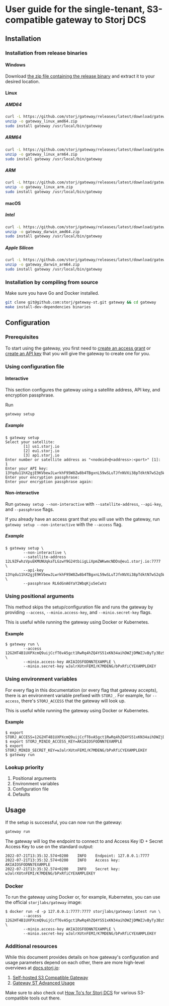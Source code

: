 User guide for the single-tenant, S3-compatible gateway to Storj DCS
====================================================================

## Installation

### Installation from release binaries

#### Windows

Download [the zip file containing the release
binary](https://github.com/storj/gateway/releases/download/latest/gateway_windows_amd64.exe.zip)
and extract it to your desired location.

#### Linux

##### AMD64

```sh
curl -L https://github.com/storj/gateway/releases/latest/download/gateway_linux_amd64.zip -o gateway_linux_amd64.zip
unzip -o gateway_linux_amd64.zip
sudo install gateway /usr/local/bin/gateway
```

##### ARM64

```sh
curl -L https://github.com/storj/gateway/releases/latest/download/gateway_linux_arm64.zip -o gateway_linux_arm64.zip
unzip -o gateway_linux_arm64.zip
sudo install gateway /usr/local/bin/gateway
```

##### ARM

```sh
curl -L https://github.com/storj/gateway/releases/latest/download/gateway_linux_arm.zip -o gateway_linux_arm.zip
unzip -o gateway_linux_arm.zip
sudo install gateway /usr/local/bin/gateway
```

#### macOS

##### Intel

```sh
curl -L https://github.com/storj/gateway/releases/latest/download/gateway_darwin_amd64.zip -o gateway_darwin_amd64.zip
unzip -o gateway_darwin_amd64.zip
sudo install gateway /usr/local/bin/gateway
```

##### Apple Silicon

```sh
curl -L https://github.com/storj/gateway/releases/latest/download/gateway_darwin_arm64.zip -o gateway_darwin_arm64.zip
unzip -o gateway_darwin_arm64.zip
sudo install gateway /usr/local/bin/gateway
```

### Installation by compiling from source

Make sure you have Go and Docker installed.

```sh
git clone git@github.com:storj/gateway-st.git gateway && cd gateway
make install-dev-dependencies binaries
```

## Configuration

### Prerequisites

To start using the gateway, you first need to [create an access
grant](https://docs.storj.io/dcs/getting-started/quickstart-uplink-cli/uploading-your-first-object/create-first-access-grant/)
or [create an API
key](https://docs.storj.io/dcs/getting-started/quickstart-uplink-cli/generate-access-grants-and-tokens/generate-a-token/)
that you will give the gateway to create one for you.

### Using configuration file

#### Interactive

This section configures the gateway using a satellite address, API key, and
encryption passphrase.

Run

```sh
gateway setup
```

##### Example

```console
$ gateway setup
Select your satellite:
        [1] us1.storj.io
        [2] eu1.storj.io
        [3] ap1.storj.io
Enter number or satellite address as "<nodeid>@<address>:<port>" [1]: 1
Enter your API key: 13Yqdu11hX2gjE9KVbewJLwrkhF95W8Zw8b4TBgxnL59wSLuTJfnNVXi38pTdktN7wS2q5W6GgWN2qf2FsiBQCFq9JJB9ZzRSHaYbaP
Enter your encryption passphrase:
Enter your encryption passphrase again:
```

#### Non-interactive

Run `gateway setup --non-interactive` with `--satellite-address`, `--api-key`,
and `--passphrase` flags.

If you already have an access grant that you will use with the gateway, run
`gateway setup --non-interactive` with the `--access` flag.

##### Example

```console
$ gateway setup \
        --non-interactive \
        --satellite-address 12L9ZFwhzVpuEKMUNUqkaTLGzwY9G24tbiigLiXpmZWKwmcNDDs@eu1.storj.io:7777 \
        --api-key 13Yqdu11hX2gjE9KVbewJLwrkhF95W8Zw8b4TBgxnL59wSLuTJfnNVXi38pTdktN7wS2q5W6GgWN2qf2FsiBQCFq9JJB9ZzRSHaYbaP \
        --passphrase RL6dGnA6YaY2WbqKju5eCwVz
```

### Using positional arguments

This method skips the setup/configuration file and runs the gateway by providing
`--access`, `--minio.access-key`, and `--minio.secret-key` flags.

This is useful while running the gateway using Docker or Kubernetes.

#### Example

```console
$ gateway run \
        --access 12G2HT4B1UXPXcmQ9uijCcfT6vA5gct1RwRq4hZQ4YS51xKN34aihDWZjDMWZJvByTy3BzSuieCmbEKv28wo2Bty7iGDewEYemefDw5hAAJcUJHpYcU24DVLiyoRKyLLGnR3L11QN1sQ6Da41SM62R7AqiBqMMDWB1zmr9gX8CWUwC57zdyHZGrmRBtwkv1gXrogjtkbzUovXG \
        --minio.access-key AKIAIOSFODNN7EXAMPLE \
        --minio.secret-key wJalrXUtnFEMI/K7MDENG/bPxRfiCYEXAMPLEKEY
```

### Using environment variables

For every flag in this documentation (or every flag that gateway accepts), there
is an environment variable prefixed with `STORJ_`. For example, for `--access`,
there's `STORJ_ACCESS` that the gateway will look up.

This is useful while running the gateway using Docker or Kubernetes.

#### Example

```console
$ export STORJ_ACCESS=12G2HT4B1UXPXcmQ9uijCcfT6vA5gct1RwRq4hZQ4YS51xKN34aihDWZjDMWZJvByTy3BzSuieCmbEKv28wo2Bty7iGDewEYemefDw5hAAJcUJHpYcU24DVLiyoRKyLLGnR3L11QN1sQ6Da41SM62R7AqiBqMMDWB1zmr9gX8CWUwC57zdyHZGrmRBtwkv1gXrogjtkbzUovXG
$ export STORJ_MINIO_ACCESS_KEY=AKIAIOSFODNN7EXAMPLE
$ export STORJ_MINIO_SECRET_KEY=wJalrXUtnFEMI/K7MDENG/bPxRfiCYEXAMPLEKEY
$ gateway run
```

### Lookup priority

1. Positional arguments
2. Environment variables
3. Configuration file
4. Defaults

## Usage

If the setup is successful, you can now run the gateway:

```sh
gateway run
```

The gateway will log the endpoint to connect to and Access Key ID + Secret
Access Key to use on the standard output:

```console
2022-07-21T13:35:32.574+0200    INFO    Endpoint: 127.0.0.1:7777
2022-07-21T13:35:32.574+0200    INFO    Access key: AKIAIOSFODNN7EXAMPLE
2022-07-21T13:35:32.574+0200    INFO    Secret key: wJalrXUtnFEMI/K7MDENG/bPxRfiCYEXAMPLEKEY
```

### Docker

To run the gateway using Docker or, for example, Kubernetes, you can use the
official `storjlabs/gateway` image:

```console
$ docker run -d -p 127.0.0.1:7777:7777 storjlabs/gateway:latest run \
        --access 12G2HT4B1UXPXcmQ9uijCcfT6vA5gct1RwRq4hZQ4YS51xKN34aihDWZjDMWZJvByTy3BzSuieCmbEKv28wo2Bty7iGDewEYemefDw5hAAJcUJHpYcU24DVLiyoRKyLLGnR3L11QN1sQ6Da41SM62R7AqiBqMMDWB1zmr9gX8CWUwC57zdyHZGrmRBtwkv1gXrogjtkbzUovXG \
        --minio.access-key AKIAIOSFODNN7EXAMPLE \
        --minio.secret-key wJalrXUtnFEMI/K7MDENG/bPxRfiCYEXAMPLEKEY
```

### Additional resources

While this document provides details on how gateway's configuration and usage
parameters depend on each other, there are more high-level overviews at
[docs.storj.io](https://docs.storj.io/dcs/):

1. [Self-hosted S3 Compatible
   Gateway](https://docs.storj.io/dcs/api-reference/s3-gateway/)
2. [Gateway ST Advanced
   Usage](https://docs.storj.io/dcs/api-reference/s3-gateway/gateway-st-advanced-usage/)

Make sure to also check out [How To's for Storj
DCS](https://docs.storj.io/dcs/how-tos/) for various S3-compatible tools out
there.
